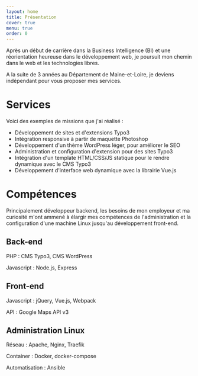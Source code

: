 ```yaml
---
layout: home
title: Présentation
cover: true
menu: true
order: 0
---
```


Après un début de carrière dans la Business Intelligence (BI) et une réorientation heureuse dans le développement web, je poursuit mon chemin dans le web et les technologies libres.

A la suite de 3 années au Département de Maine-et-Loire, je deviens indépendant pour vous proposer mes services.

# Services

Voici des exemples de missions que j'ai réalisé :

* Développement de sites et d'extensions Typo3
* Intégration responsive à partir de maquette Photoshop
* Développement d'un thème WordPress léger, pour améliorer le SEO
* Administration et configuration d'extension pour des sites Typo3 
* Intégration d'un template HTML/CSS/JS statique pour le rendre dynamique avec le CMS Typo3
* Développement d'interface web dynamique avec la librairie Vue.js

# Compétences

Principalement développeur backend, les besoins de mon employeur et ma curiosité m'ont ammené à élargir mes compétences de l'administration et la configuration d'une machine Linux jusqu'au développement front-end.

## Back-end

PHP : CMS Typo3, CMS WordPress

Javascript : Node.js, Express

## Front-end

Javascript : jQuery, Vue.js, Webpack

API : Google Maps API v3

## Administration Linux

Réseau : Apache, Nginx, Traefik

Container : Docker, docker-compose

Automatisation : Ansible
